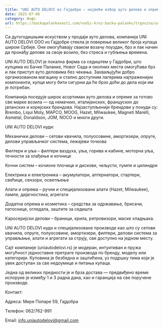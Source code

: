 ```yaml
---
title: "UNI AUTO DELOVI из Гајдобре – највећи избор ауто делова и опреме"
date: 2025-07-06
category: Инфо
url: https://backapalankavesti.com/vodic-kroz-backu-palanku/trgovina/uni-auto-delovi-iz-gajdobre-najveci-izbor-auto-delova-i-opreme/
---
```


Са дугогодишњим искуством у продаји ауто делова, компанија UNI AUTO DELOVI DOO из Гајдобре стекла је поверење великог броја купаца широм Србије. Они омогућавају сваком возачу поуздан, брз и лак начин да пронађу делове за своје возило, без стреса и губљења времена.

UNI AUTO DELOVI је локална фирма са седиштем у Гајдобри, што купцима из Бачке Паланке, Новог Сада и околних места омогућава брз и лак приступ ауто деловима без чекања. Захваљујући добро организованом магацину и стално доступним лагерима најтраженијих компоненти, купци могу бити сигурни да ће брзо доћи до дела који им је потребан.

Компанија поседује широк асортиман ауто делова и опреме за готово све марке возила — од немачких, италијанских, француских до јапанских и корејских брендова. Најзаступљенији брендови у понуди су: Brembo, Liqui Moly, MAPCO, MOOG, Hazet, Milwaukee, Magneti Marelli, Asmetal, Donaldson, JOM, NOCO и многи други.

UNI AUTO DELOVI нуди:

Механички делови – сетови квачила, полуосовине, амортизери, опруге, делови управљачког система, лежајеви точкова

Филтери и уља – филтери ваздуха, уља, горива и кабине, моторна уља, течности за хлађење и кочнице

Кочни систем – кочионе плочице и дискови, чељусти, пумпе и цилиндри

Електрика и електроника – акумулатори, алтернатори, стартери, свећице, сензори, осветљење

Алати и опрема – ручни и специјализовани алати (Hazet, Milwaukee), лампе, дијагностика, агрегати

Додатна опрема и козметика – средства за одржавање, брисачи, патоснице, огледала, заштите за седишта

Каросеријски делови – браници, крила, ретровизори, маске хладњака.

UNI AUTO DELOVI нуди и специјализоване производе као што су сетови квачила, опруге, полуосовине, амортизери, филтери, делови система за управљање, алати и агрегати за струју, све доступно на једном месту.

Сајт компаније (uniautodelovi.rs) је модеран, интуитиван и пружа могућност једноставне претраге производа по бренду, моделу или категорији. Куповина је безбедна и заштићена, уз подршку тима који је увек доступан за све недоумице и питања купаца.

Једна од великих предности је и брза достава — предвиђено време испоруке је између 1 и 3 радна дана, као и гаранција на све поручене производе.

Контакт:

Адреса: Мире Попаре 59, Гајдобра

Tелефон: 062/762-991

Email: info.uniautodelovi@gmail.com
